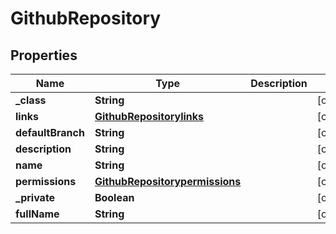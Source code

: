 

# GithubRepository

## Properties

Name | Type | Description | Notes
------------ | ------------- | ------------- | -------------
**_class** | **String** |  |  [optional]
**links** | [**GithubRepositorylinks**](GithubRepositorylinks.md) |  |  [optional]
**defaultBranch** | **String** |  |  [optional]
**description** | **String** |  |  [optional]
**name** | **String** |  |  [optional]
**permissions** | [**GithubRepositorypermissions**](GithubRepositorypermissions.md) |  |  [optional]
**_private** | **Boolean** |  |  [optional]
**fullName** | **String** |  |  [optional]




